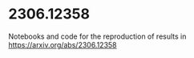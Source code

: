 # 2306.12358
Notebooks and code for the reproduction of results in https://arxiv.org/abs/2306.12358

